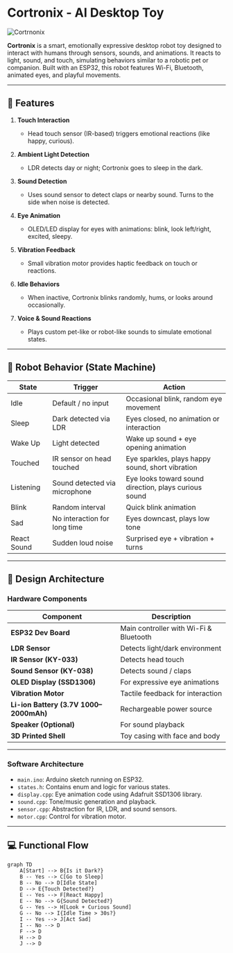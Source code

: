# Cortronix - AI Desktop  Toy


![Cortrnonix](https://blogger.googleusercontent.com/img/b/R29vZ2xl/AVvXsEg8xj20sYuGYddVdUCq-SXgW5_u-KiQzqSFoJj_VONO2DoWlOY8VT6WlwSjDSJ9a6KdCro5FLHQwu4mS14PgbetdkaLGrCONxxhv8r6GkVeuv7zPmhJ27Wb9_671AgGl6sACEtF9JQXMqtEpHjR6ZVBtaja8HZBuzqhJApMONHgZxPh1-ppDKsWBoSfwHo/s320/ChatGPT%20Image%20Aug%201,%202025,%2001_08_22%20AM.png)

**Cortronix** is a smart, emotionally expressive desktop robot toy designed to interact with humans through sensors, sounds, and animations. It reacts to light, sound, and touch, simulating behaviors similar to a robotic pet or companion. Built with an ESP32, this robot features Wi-Fi, Bluetooth, animated eyes, and playful movements.

---

## 📌 Features

1. **Touch Interaction**
   - Head touch sensor (IR-based) triggers emotional reactions (like happy, curious).
   
2. **Ambient Light Detection**
   - LDR detects day or night; Cortronix goes to sleep in the dark.

3. **Sound Detection**
   - Uses sound sensor to detect claps or nearby sound. Turns to the side when noise is detected.

4. **Eye Animation**
   - OLED/LED display for eyes with animations: blink, look left/right, excited, sleepy.

5. **Vibration Feedback**
   - Small vibration motor provides haptic feedback on touch or reactions.

6. **Idle Behaviors**
   - When inactive, Cortronix blinks randomly, hums, or looks around occasionally.

7. **Voice & Sound Reactions**
   - Plays custom pet-like or robot-like sounds to simulate emotional states.

---

## 🧠 Robot Behavior (State Machine)

| State         | Trigger                                 | Action                                                           |
|---------------|------------------------------------------|------------------------------------------------------------------|
| Idle          | Default / no input                       | Occasional blink, random eye movement                            |
| Sleep         | Dark detected via LDR                    | Eyes closed, no animation or interaction                         |
| Wake Up       | Light detected                           | Wake up sound + eye opening animation                            |
| Touched       | IR sensor on head touched                | Eye sparkles, plays happy sound, short vibration                 |
| Listening     | Sound detected via microphone            | Eye looks toward sound direction, plays curious sound            |
| Blink         | Random interval                          | Quick blink animation                                            |
| Sad           | No interaction for long time             | Eyes downcast, plays low tone                                    |
| React Sound   | Sudden loud noise                        | Surprised eye + vibration + turns                                |

---

## 🧱 Design Architecture

### Hardware Components

| Component                | Description                             |
|--------------------------|-----------------------------------------|
| **ESP32 Dev Board**      | Main controller with Wi-Fi & Bluetooth |
| **LDR Sensor**           | Detects light/dark environment          |
| **IR Sensor (KY-033)**   | Detects head touch                      |
| **Sound Sensor (KY-038)**| Detects sound / claps                   |
| **OLED Display (SSD1306)**| For expressive eye animations         |
| **Vibration Motor**      | Tactile feedback for interaction        |
| **Li-ion Battery (3.7V 1000–2000mAh)** | Rechargeable power source |
| **Speaker (Optional)**   | For sound playback                      |
| **3D Printed Shell**     | Toy casing with face and body           |

---

### Software Architecture

- `main.ino`: Arduino sketch running on ESP32.
- `states.h`: Contains enum and logic for various states.
- `display.cpp`: Eye animation code using Adafruit SSD1306 library.
- `sound.cpp`: Tone/music generation and playback.
- `sensor.cpp`: Abstraction for IR, LDR, and sound sensors.
- `motor.cpp`: Control for vibration motor.

---

## 💻 Functional Flow

```mermaid
graph TD
    A[Start] --> B{Is it Dark?}
    B -- Yes --> C[Go to Sleep]
    B -- No --> D[Idle State]
    D --> E{Touch Detected?}
    E -- Yes --> F[React Happy]
    E -- No --> G{Sound Detected?}
    G -- Yes --> H[Look + Curious Sound]
    G -- No --> I{Idle Time > 30s?}
    I -- Yes --> J[Act Sad]
    I -- No --> D
    F --> D
    H --> D
    J --> D
